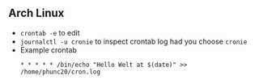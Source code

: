 ## Arch Linux
- `crontab -e` to edit
- `journalctl -u cronie` to inspect crontab log had you choose `cronie`
- Example crontab
  ```
  * * * * * /bin/echo "Hello Welt at $(date)" >> /home/phunc20/cron.log
  ```
